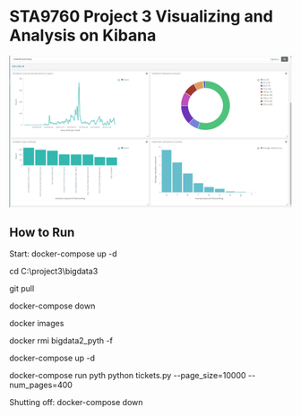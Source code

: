 # STA9760 Project 3  Visualizing and Analysis on Kibana

![scrnshot](https://raw.githubusercontent.com/laurachan2020/STA9760_Kibana/master/dashboard.PNG)

## How to Run

Start:
docker-compose up -d

cd C:\project3\bigdata3

git pull

docker-compose down

docker images

docker rmi bigdata2_pyth -f

docker-compose up -d

docker-compose run pyth python tickets.py --page_size=10000 --num_pages=400


Shutting off:
docker-compose down



